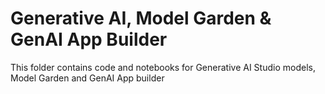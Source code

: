 # Generative AI, Model Garden & GenAI App Builder

This folder contains code and notebooks for Generative AI Studio models, Model Garden and GenAI App builder
